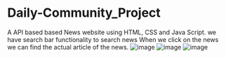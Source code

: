 # Daily-Community_Project
A API based based News website using HTML, CSS and Java Script.
we have search bar functionality to search news
When we click on the news we can find the actual article of the news.
![image](https://github.com/Lahari2022/Daily-Community_Project/assets/114124870/7cb5e0e9-88a4-4d23-8ae9-afb6a849a8f8)
![image](https://github.com/Lahari2022/Daily-Community_Project/assets/114124870/5a078685-89d7-4c60-9f8d-6a17809170a7)
![image](https://github.com/Lahari2022/Daily-Community_Project/assets/114124870/e475f1d8-896e-4bf8-bf1a-77e803f6b85b)
